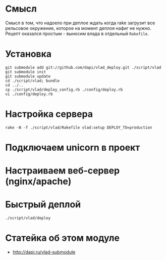 # Смысл

Смысл в том, что надоело при деплое ждать когда rake загрузит все
рельсовое окружение, которое на момент деплоя нафиг не нужно. Рецепт
оказался простым - выносим влада в отдельный `Rakefile`.

# Установка

    git submodule add git://github.com/dapi/vlad_deploy.git ./script/vlad
    git submodule init
    git submodule update
    cd ./script/vlad; bundle
    cd ../..
    cp ./script/vlad/deploy_config.rb ./config/deploy.rb
    vi ./config/deploy.rb
    
# Настройка сервера

    rake -N -f ./script/vlad/Rakefile vlad:setup DEPLOY_TO=production
    
# Подключаем unicorn в проект 
# Настраиваем веб-сервер (nginx/apache)

# Быстрый деплой

    ./script/vlad/deploy

# Статейка об этом модуле

* http://dapi.ru/vlad-submodule